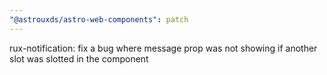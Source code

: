 ```yaml
---
"@astrouxds/astro-web-components": patch
---
```


rux-notification: fix a bug where message prop was not showing if another slot was slotted in the component
